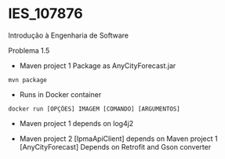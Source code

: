 # IES_107876
Introdução à Engenharia de Software



Problema 1.5

+ Maven project 1 Package as AnyCityForecast.jar

```
mvn package
```

+ Runs in Docker container

```
docker run [OPÇÕES] IMAGEM [COMANDO] [ARGUMENTOS]

```
+ Maven project 1 depends on log4j2



+ Maven project 2 [IpmaApiClient] depends on Maven project 1 [AnyCityForecast] Depends on Retrofit and Gson converter




